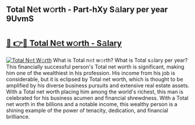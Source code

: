 ## Total N𝚎t w𝚘rth - Part-hXy S𝚊lary per year 9UvmS

# <h2><a href="http://gc4ekpv.nevu.top/?p=Total">🔗 👉🔴 Total N𝚎t w𝚘rth - S𝚊lary</a></h2>

[![Total N𝚎t W𝚘rth](https://i.imgur.com/Oavwk0R.jpeg)](http://gc4ekpv.nevu.top/?p=Total)
What is Total n𝚎t w𝚘rth? What is Total s𝚊lary per year?
This financially successful person's Total net worth is significant, making him one of the wealthiest in his profession. His income from his job is considerable, but it is eclipsed by Total net worth, which is thought to be amplified by his diverse business pursuits and extensive real estate assets. With a Total net worth placing him among the world's richest, this man is celebrated for his business acumen and financial shrewdness. With a Total net worth in the billions and a notable income, this wealthy person is a shining example of the power of tenacity, dedication, and financial brilliance.
